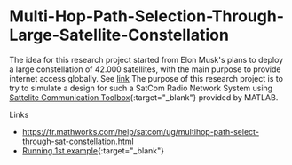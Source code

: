 # Multi-Hop-Path-Selection-Through-Large-Satellite-Constellation
The idea for this research project started from Elon Musk's plans to deploy a large constellation of 42.000 satellites, with the main purpose to provide internet access globally. See [link](https://www.youtube.com/watch?v=1UpsSIMXCmc)
The purpose of this research project is to try to simulate a design for such a SatCom Radio Network System using [Sattelite Communication Toolbox](https://fr.mathworks.com/help/satcom/index.html?s_tid=CRUX_lftnav){:target="_blank"} provided by MATLAB.

Links
- https://fr.mathworks.com/help/satcom/ug/multihop-path-select-through-sat-constellation.html
- [Running 1st example](https://www.youtube.com/watch?v=NrNV14W-isM){:target="_blank"}